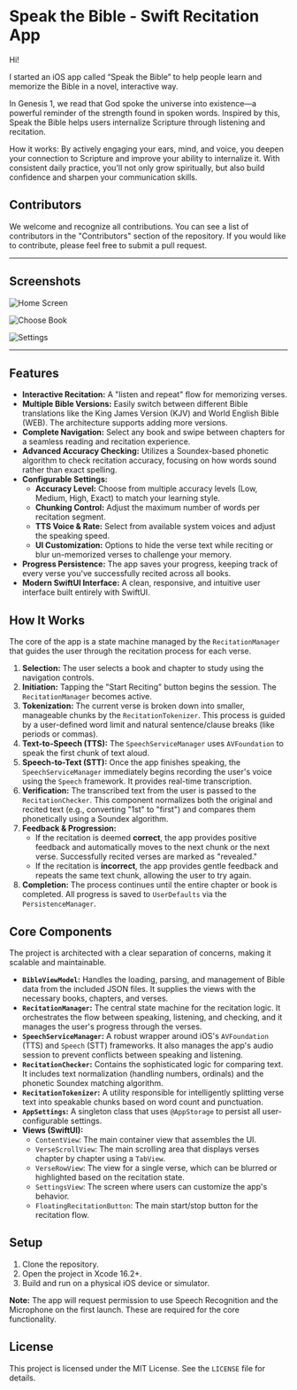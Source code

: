 # Speak the Bible - Swift Recitation App

Hi!

I started an iOS app called “Speak the Bible” to help people learn and memorize the Bible in a novel, interactive way. 

In Genesis 1, we read that God spoke the universe into existence—a powerful reminder of the strength found in spoken words. Inspired by this, Speak the Bible helps users internalize Scripture through listening and recitation.

How it works:
By actively engaging your ears, mind, and voice, you deepen your connection to Scripture and improve your ability to internalize it. With consistent daily practice, you'll not only grow spiritually, but also build confidence and sharpen your communication skills.
 

## Contributors

We welcome and recognize all contributions. You can see a list of contributors in the "Contributors" section of the repository. If you would like to contribute, please feel free to submit a pull request.

---

## Screenshots

![Home Screen](screenshots/1.png)

![Choose Book](screenshots/2.png)

![Settings](screenshots/3.png)

---

## Features

- **Interactive Recitation:** A "listen and repeat" flow for memorizing verses.
- **Multiple Bible Versions:** Easily switch between different Bible translations like the King James Version (KJV) and World English Bible (WEB). The architecture supports adding more versions.
- **Complete Navigation:** Select any book and swipe between chapters for a seamless reading and recitation experience.
- **Advanced Accuracy Checking:** Utilizes a Soundex-based phonetic algorithm to check recitation accuracy, focusing on how words sound rather than exact spelling.
- **Configurable Settings:**
    - **Accuracy Level:** Choose from multiple accuracy levels (Low, Medium, High, Exact) to match your learning style.
    - **Chunking Control:** Adjust the maximum number of words per recitation segment.
    - **TTS Voice & Rate:** Select from available system voices and adjust the speaking speed.
    - **UI Customization:** Options to hide the verse text while reciting or blur un-memorized verses to challenge your memory.
- **Progress Persistence:** The app saves your progress, keeping track of every verse you've successfully recited across all books.
- **Modern SwiftUI Interface:** A clean, responsive, and intuitive user interface built entirely with SwiftUI.

## How It Works

The core of the app is a state machine managed by the `RecitationManager` that guides the user through the recitation process for each verse.

1.  **Selection:** The user selects a book and chapter to study using the navigation controls.
2.  **Initiation:** Tapping the "Start Reciting" button begins the session. The `RecitationManager` becomes active.
3.  **Tokenization:** The current verse is broken down into smaller, manageable chunks by the `RecitationTokenizer`. This process is guided by a user-defined word limit and natural sentence/clause breaks (like periods or commas).
4.  **Text-to-Speech (TTS):** The `SpeechServiceManager` uses `AVFoundation` to speak the first chunk of text aloud.
5.  **Speech-to-Text (STT):** Once the app finishes speaking, the `SpeechServiceManager` immediately begins recording the user's voice using the `Speech` framework. It provides real-time transcription.
6.  **Verification:** The transcribed text from the user is passed to the `RecitationChecker`. This component normalizes both the original and recited text (e.g., converting "1st" to "first") and compares them phonetically using a Soundex algorithm.
7.  **Feedback & Progression:**
    - If the recitation is deemed **correct**, the app provides positive feedback and automatically moves to the next chunk or the next verse. Successfully recited verses are marked as "revealed."
    - If the recitation is **incorrect**, the app provides gentle feedback and repeats the same text chunk, allowing the user to try again.
8.  **Completion:** The process continues until the entire chapter or book is completed. All progress is saved to `UserDefaults` via the `PersistenceManager`.

## Core Components

The project is architected with a clear separation of concerns, making it scalable and maintainable.

-   **`BibleViewModel`:** Handles the loading, parsing, and management of Bible data from the included JSON files. It supplies the views with the necessary books, chapters, and verses.
-   **`RecitationManager`:** The central state machine for the recitation logic. It orchestrates the flow between speaking, listening, and checking, and it manages the user's progress through the verses.
-   **`SpeechServiceManager`:** A robust wrapper around iOS's `AVFoundation` (TTS) and `Speech` (STT) frameworks. It also manages the app's audio session to prevent conflicts between speaking and listening.
-   **`RecitationChecker`:** Contains the sophisticated logic for comparing text. It includes text normalization (handling numbers, ordinals) and the phonetic Soundex matching algorithm.
-   **`RecitationTokenizer`:** A utility responsible for intelligently splitting verse text into speakable chunks based on word count and punctuation.
-   **`AppSettings`:** A singleton class that uses `@AppStorage` to persist all user-configurable settings.
-   **Views (SwiftUI):**
    -   `ContentView`: The main container view that assembles the UI.
    -   `VerseScrollView`: The main scrolling area that displays verses chapter by chapter using a `TabView`.
    -   `VerseRowView`: The view for a single verse, which can be blurred or highlighted based on the recitation state.
    -   `SettingsView`: The screen where users can customize the app's behavior.
    -   `FloatingRecitationButton`: The main start/stop button for the recitation flow.

## Setup

1.  Clone the repository.
2.  Open the project in Xcode 16.2+.
3.  Build and run on a physical iOS device or simulator.

**Note:** The app will request permission to use Speech Recognition and the Microphone on the first launch. These are required for the core functionality.


## License

This project is licensed under the MIT License. See the `LICENSE` file for details.